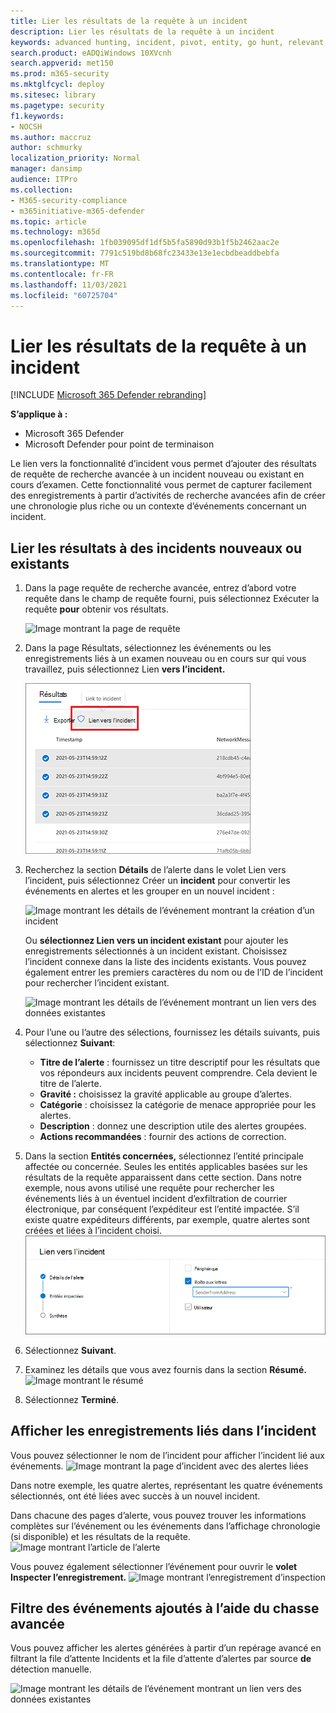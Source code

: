 ```yaml
---
title: Lier les résultats de la requête à un incident
description: Lier les résultats de la requête à un incident
keywords: advanced hunting, incident, pivot, entity, go hunt, relevant events, threat hunting, cyber threat hunting, search, query, telemetry, Microsoft 365, Microsoft 365 Defender
search.product: eADQiWindows 10XVcnh
search.appverid: met150
ms.prod: m365-security
ms.mktglfcycl: deploy
ms.sitesec: library
ms.pagetype: security
f1.keywords:
- NOCSH
ms.author: maccruz
author: schmurky
localization_priority: Normal
manager: dansimp
audience: ITPro
ms.collection:
- M365-security-compliance
- m365initiative-m365-defender
ms.topic: article
ms.technology: m365d
ms.openlocfilehash: 1fb039095df1df5b5fa5890d93b1f5b2462aac2e
ms.sourcegitcommit: 7791c519bd8b68fc23433e13e1ecbdbeaddbebfa
ms.translationtype: MT
ms.contentlocale: fr-FR
ms.lasthandoff: 11/03/2021
ms.locfileid: "60725704"
---
```

# <a name="link-query-results-to-an-incident"></a>Lier les résultats de la requête à un incident

[!INCLUDE [Microsoft 365 Defender rebranding](../includes/microsoft-defender.md)]


**S’applique à :**
- Microsoft 365 Defender
- Microsoft Defender pour point de terminaison

Le lien vers la fonctionnalité d’incident vous permet d’ajouter des résultats de requête de recherche avancée à un incident nouveau ou existant en cours d’examen. Cette fonctionnalité vous permet de capturer facilement des enregistrements à partir d’activités de recherche avancées afin de créer une chronologie plus riche ou un contexte d’événements concernant un incident. 

## <a name="link-results-to-new-or-existing-incidents"></a>Lier les résultats à des incidents nouveaux ou existants

1. Dans la page requête de recherche avancée, entrez d’abord votre requête dans le champ de requête fourni, puis sélectionnez Exécuter la requête **pour** obtenir vos résultats.

    ![Image montrant la page de requête](../../media/link-to-incident-1.png)
2. Dans la page Résultats, sélectionnez les événements ou les enregistrements liés à un examen nouveau ou en cours sur qui vous travaillez, puis sélectionnez Lien **vers l’incident.**

    ![Image montrant le lien vers le bouton incident](../../media/link-to-incident-1b.png)
3. Recherchez la section **Détails** de l’alerte dans le volet Lien vers l’incident, puis sélectionnez Créer un **incident** pour convertir les événements en alertes et les grouper en un nouvel incident :

 
    ![Image montrant les détails de l’événement montrant la création d’un incident](../../media/link-to-incident-3-create-new.png)   
    
    Ou **sélectionnez Lien vers un incident existant** pour ajouter les enregistrements sélectionnés à un incident existant. Choisissez l’incident connexe dans la liste des incidents existants. Vous pouvez également entrer les premiers caractères du nom ou de l’ID de l’incident pour rechercher l’incident existant. 

    ![Image montrant les détails de l’événement montrant un lien vers des données existantes](../../media/link-to-incident-3-link-to-existing.png)
4. Pour l’une ou l’autre des sélections, fournissez les détails suivants, puis sélectionnez **Suivant**:
      - **Titre de l’alerte** : fournissez un titre descriptif pour les résultats que vos répondeurs aux incidents peuvent comprendre. Cela devient le titre de l’alerte.
      - **Gravité :** choisissez la gravité applicable au groupe d’alertes.
      - **Catégorie** : choisissez la catégorie de menace appropriée pour les alertes.
      - **Description** : donnez une description utile des alertes groupées.
      - **Actions recommandées** : fournir des actions de correction.

5. Dans la section **Entités concernées,** sélectionnez l’entité principale affectée ou concernée. Seules les entités applicables basées sur les résultats de la requête apparaissent dans cette section. Dans notre exemple, nous avons utilisé une requête pour rechercher les événements liés à un éventuel incident d’exfiltration de courrier électronique, par conséquent l’expéditeur est l’entité impactée. S’il existe quatre expéditeurs différents, par exemple, quatre alertes sont créées et liées à l’incident choisi. 
     ![Image montrant les entités impactées](../../media/link-to-incident-4-impacted-entities.png)   
6. Sélectionnez **Suivant**.
7. Examinez les détails que vous avez fournis dans la section **Résumé.**
     ![Image montrant le résumé](../../media/link-to-incident-5-summary.png) 
8. Sélectionnez **Terminé**.

## <a name="view-linked-records-in-the-incident"></a>Afficher les enregistrements liés dans l’incident

Vous pouvez sélectionner le nom de l’incident pour afficher l’incident lié aux événements.
     ![Image montrant la page d’incident avec des alertes liées](../../media/link-to-incident-6-incident-pg.png) 

Dans notre exemple, les quatre alertes, représentant les quatre événements sélectionnés, ont été liées avec succès à un nouvel incident. 

Dans chacune des pages d’alerte, vous pouvez trouver les informations complètes sur l’événement ou les événements dans l’affichage chronologie (si disponible) et les résultats de la requête.
     ![Image montrant l’article de l’alerte](../../media/link-to-incident-7-alert-story.png) 

Vous pouvez également sélectionner l’événement pour ouvrir le **volet Inspecter l’enregistrement.**
![Image montrant l’enregistrement d’inspection](../../media/link-to-incident-7-inspect-record.png) 

## <a name="filter-for-events-added-using-advanced-hunting"></a>Filtre des événements ajoutés à l’aide du chasse avancée
Vous pouvez afficher les alertes générées à partir d’un repérage avancé en filtrant la file d’attente Incidents et la file d’attente d’alertes par source **de** détection manuelle.

![Image montrant les détails de l’événement montrant un lien vers des données existantes](../../media/link-to-incident-8-filter.png) 